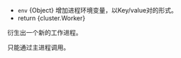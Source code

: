 <!-- YAML
added: v0.6.0
-->

* `env` {Object} 增加进程环境变量，以Key/value对的形式。
* return {cluster.Worker}

衍生出一个新的工作进程。

只能通过主进程调用。

